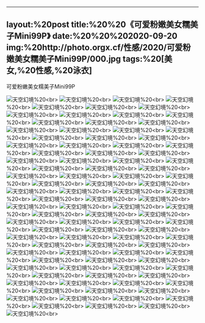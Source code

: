 ﻿---
layout:%20post
title:%20%20《可爱粉嫩美女糯美子Mini99P》
date:%20%20%202020-09-20
img:%20http://photo.orgx.cf/性感/2020/可爱粉嫩美女糯美子Mini99P/000.jpg
tags:%20[美女,%20性感,%20泳衣]
---

可爱粉嫩美女糯美子Mini99P



![天空幻境](http://photo.orgx.cf/性感/2020/可爱粉嫩美女糯美子Mini99P/001.jpg%20''天空幻境'')%20<br>
![天空幻境](http://photo.orgx.cf/性感/2020/可爱粉嫩美女糯美子Mini99P/002.jpg%20''天空幻境'')%20<br>
![天空幻境](http://photo.orgx.cf/性感/2020/可爱粉嫩美女糯美子Mini99P/003.jpg%20''天空幻境'')%20<br>
![天空幻境](http://photo.orgx.cf/性感/2020/可爱粉嫩美女糯美子Mini99P/004.jpg%20''天空幻境'')%20<br>
![天空幻境](http://photo.orgx.cf/性感/2020/可爱粉嫩美女糯美子Mini99P/005.jpg%20''天空幻境'')%20<br>
![天空幻境](http://photo.orgx.cf/性感/2020/可爱粉嫩美女糯美子Mini99P/006.jpg%20''天空幻境'')%20<br>
![天空幻境](http://photo.orgx.cf/性感/2020/可爱粉嫩美女糯美子Mini99P/007.jpg%20''天空幻境'')%20<br>
![天空幻境](http://photo.orgx.cf/性感/2020/可爱粉嫩美女糯美子Mini99P/008.jpg%20''天空幻境'')%20<br>
![天空幻境](http://photo.orgx.cf/性感/2020/可爱粉嫩美女糯美子Mini99P/009.jpg%20''天空幻境'')%20<br>
![天空幻境](http://photo.orgx.cf/性感/2020/可爱粉嫩美女糯美子Mini99P/010.jpg%20''天空幻境'')%20<br>
![天空幻境](http://photo.orgx.cf/性感/2020/可爱粉嫩美女糯美子Mini99P/011.jpg%20''天空幻境'')%20<br>
![天空幻境](http://photo.orgx.cf/性感/2020/可爱粉嫩美女糯美子Mini99P/012.jpg%20''天空幻境'')%20<br>
![天空幻境](http://photo.orgx.cf/性感/2020/可爱粉嫩美女糯美子Mini99P/013.jpg%20''天空幻境'')%20<br>
![天空幻境](http://photo.orgx.cf/性感/2020/可爱粉嫩美女糯美子Mini99P/014.jpg%20''天空幻境'')%20<br>
![天空幻境](http://photo.orgx.cf/性感/2020/可爱粉嫩美女糯美子Mini99P/015.jpg%20''天空幻境'')%20<br>
![天空幻境](http://photo.orgx.cf/性感/2020/可爱粉嫩美女糯美子Mini99P/016.jpg%20''天空幻境'')%20<br>
![天空幻境](http://photo.orgx.cf/性感/2020/可爱粉嫩美女糯美子Mini99P/017.jpg%20''天空幻境'')%20<br>
![天空幻境](http://photo.orgx.cf/性感/2020/可爱粉嫩美女糯美子Mini99P/018.jpg%20''天空幻境'')%20<br>
![天空幻境](http://photo.orgx.cf/性感/2020/可爱粉嫩美女糯美子Mini99P/019.jpg%20''天空幻境'')%20<br>
![天空幻境](http://photo.orgx.cf/性感/2020/可爱粉嫩美女糯美子Mini99P/020.jpg%20''天空幻境'')%20<br>
![天空幻境](http://photo.orgx.cf/性感/2020/可爱粉嫩美女糯美子Mini99P/021.jpg%20''天空幻境'')%20<br>
![天空幻境](http://photo.orgx.cf/性感/2020/可爱粉嫩美女糯美子Mini99P/022.jpg%20''天空幻境'')%20<br>
![天空幻境](http://photo.orgx.cf/性感/2020/可爱粉嫩美女糯美子Mini99P/023.jpg%20''天空幻境'')%20<br>
![天空幻境](http://photo.orgx.cf/性感/2020/可爱粉嫩美女糯美子Mini99P/024.jpg%20''天空幻境'')%20<br>
![天空幻境](http://photo.orgx.cf/性感/2020/可爱粉嫩美女糯美子Mini99P/025.jpg%20''天空幻境'')%20<br>
![天空幻境](http://photo.orgx.cf/性感/2020/可爱粉嫩美女糯美子Mini99P/026.jpg%20''天空幻境'')%20<br>
![天空幻境](http://photo.orgx.cf/性感/2020/可爱粉嫩美女糯美子Mini99P/027.jpg%20''天空幻境'')%20<br>
![天空幻境](http://photo.orgx.cf/性感/2020/可爱粉嫩美女糯美子Mini99P/028.jpg%20''天空幻境'')%20<br>
![天空幻境](http://photo.orgx.cf/性感/2020/可爱粉嫩美女糯美子Mini99P/029.jpg%20''天空幻境'')%20<br>
![天空幻境](http://photo.orgx.cf/性感/2020/可爱粉嫩美女糯美子Mini99P/030.jpg%20''天空幻境'')%20<br>
![天空幻境](http://photo.orgx.cf/性感/2020/可爱粉嫩美女糯美子Mini99P/031.jpg%20''天空幻境'')%20<br>
![天空幻境](http://photo.orgx.cf/性感/2020/可爱粉嫩美女糯美子Mini99P/032.jpg%20''天空幻境'')%20<br>
![天空幻境](http://photo.orgx.cf/性感/2020/可爱粉嫩美女糯美子Mini99P/033.jpg%20''天空幻境'')%20<br>
![天空幻境](http://photo.orgx.cf/性感/2020/可爱粉嫩美女糯美子Mini99P/034.jpg%20''天空幻境'')%20<br>
![天空幻境](http://photo.orgx.cf/性感/2020/可爱粉嫩美女糯美子Mini99P/035.jpg%20''天空幻境'')%20<br>
![天空幻境](http://photo.orgx.cf/性感/2020/可爱粉嫩美女糯美子Mini99P/036.jpg%20''天空幻境'')%20<br>
![天空幻境](http://photo.orgx.cf/性感/2020/可爱粉嫩美女糯美子Mini99P/037.jpg%20''天空幻境'')%20<br>
![天空幻境](http://photo.orgx.cf/性感/2020/可爱粉嫩美女糯美子Mini99P/038.jpg%20''天空幻境'')%20<br>
![天空幻境](http://photo.orgx.cf/性感/2020/可爱粉嫩美女糯美子Mini99P/039.jpg%20''天空幻境'')%20<br>
![天空幻境](http://photo.orgx.cf/性感/2020/可爱粉嫩美女糯美子Mini99P/040.jpg%20''天空幻境'')%20<br>
![天空幻境](http://photo.orgx.cf/性感/2020/可爱粉嫩美女糯美子Mini99P/041.jpg%20''天空幻境'')%20<br>
![天空幻境](http://photo.orgx.cf/性感/2020/可爱粉嫩美女糯美子Mini99P/042.jpg%20''天空幻境'')%20<br>
![天空幻境](http://photo.orgx.cf/性感/2020/可爱粉嫩美女糯美子Mini99P/043.jpg%20''天空幻境'')%20<br>
![天空幻境](http://photo.orgx.cf/性感/2020/可爱粉嫩美女糯美子Mini99P/044.jpg%20''天空幻境'')%20<br>
![天空幻境](http://photo.orgx.cf/性感/2020/可爱粉嫩美女糯美子Mini99P/045.jpg%20''天空幻境'')%20<br>
![天空幻境](http://photo.orgx.cf/性感/2020/可爱粉嫩美女糯美子Mini99P/046.jpg%20''天空幻境'')%20<br>
![天空幻境](http://photo.orgx.cf/性感/2020/可爱粉嫩美女糯美子Mini99P/047.jpg%20''天空幻境'')%20<br>
![天空幻境](http://photo.orgx.cf/性感/2020/可爱粉嫩美女糯美子Mini99P/048.jpg%20''天空幻境'')%20<br>
![天空幻境](http://photo.orgx.cf/性感/2020/可爱粉嫩美女糯美子Mini99P/049.jpg%20''天空幻境'')%20<br>
![天空幻境](http://photo.orgx.cf/性感/2020/可爱粉嫩美女糯美子Mini99P/050.jpg%20''天空幻境'')%20<br>
![天空幻境](http://photo.orgx.cf/性感/2020/可爱粉嫩美女糯美子Mini99P/051.jpg%20''天空幻境'')%20<br>
![天空幻境](http://photo.orgx.cf/性感/2020/可爱粉嫩美女糯美子Mini99P/052.jpg%20''天空幻境'')%20<br>
![天空幻境](http://photo.orgx.cf/性感/2020/可爱粉嫩美女糯美子Mini99P/053.jpg%20''天空幻境'')%20<br>
![天空幻境](http://photo.orgx.cf/性感/2020/可爱粉嫩美女糯美子Mini99P/054.jpg%20''天空幻境'')%20<br>
![天空幻境](http://photo.orgx.cf/性感/2020/可爱粉嫩美女糯美子Mini99P/055.jpg%20''天空幻境'')%20<br>
![天空幻境](http://photo.orgx.cf/性感/2020/可爱粉嫩美女糯美子Mini99P/056.jpg%20''天空幻境'')%20<br>
![天空幻境](http://photo.orgx.cf/性感/2020/可爱粉嫩美女糯美子Mini99P/057.jpg%20''天空幻境'')%20<br>
![天空幻境](http://photo.orgx.cf/性感/2020/可爱粉嫩美女糯美子Mini99P/058.jpg%20''天空幻境'')%20<br>
![天空幻境](http://photo.orgx.cf/性感/2020/可爱粉嫩美女糯美子Mini99P/059.jpg%20''天空幻境'')%20<br>
![天空幻境](http://photo.orgx.cf/性感/2020/可爱粉嫩美女糯美子Mini99P/060.jpg%20''天空幻境'')%20<br>
![天空幻境](http://photo.orgx.cf/性感/2020/可爱粉嫩美女糯美子Mini99P/061.jpg%20''天空幻境'')%20<br>
![天空幻境](http://photo.orgx.cf/性感/2020/可爱粉嫩美女糯美子Mini99P/062.jpg%20''天空幻境'')%20<br>
![天空幻境](http://photo.orgx.cf/性感/2020/可爱粉嫩美女糯美子Mini99P/063.jpg%20''天空幻境'')%20<br>
![天空幻境](http://photo.orgx.cf/性感/2020/可爱粉嫩美女糯美子Mini99P/064.jpg%20''天空幻境'')%20<br>
![天空幻境](http://photo.orgx.cf/性感/2020/可爱粉嫩美女糯美子Mini99P/065.jpg%20''天空幻境'')%20<br>
![天空幻境](http://photo.orgx.cf/性感/2020/可爱粉嫩美女糯美子Mini99P/066.jpg%20''天空幻境'')%20<br>
![天空幻境](http://photo.orgx.cf/性感/2020/可爱粉嫩美女糯美子Mini99P/067.jpg%20''天空幻境'')%20<br>
![天空幻境](http://photo.orgx.cf/性感/2020/可爱粉嫩美女糯美子Mini99P/068.jpg%20''天空幻境'')%20<br>
![天空幻境](http://photo.orgx.cf/性感/2020/可爱粉嫩美女糯美子Mini99P/069.jpg%20''天空幻境'')%20<br>
![天空幻境](http://photo.orgx.cf/性感/2020/可爱粉嫩美女糯美子Mini99P/070.jpg%20''天空幻境'')%20<br>
![天空幻境](http://photo.orgx.cf/性感/2020/可爱粉嫩美女糯美子Mini99P/071.jpg%20''天空幻境'')%20<br>
![天空幻境](http://photo.orgx.cf/性感/2020/可爱粉嫩美女糯美子Mini99P/072.jpg%20''天空幻境'')%20<br>
![天空幻境](http://photo.orgx.cf/性感/2020/可爱粉嫩美女糯美子Mini99P/073.jpg%20''天空幻境'')%20<br>
![天空幻境](http://photo.orgx.cf/性感/2020/可爱粉嫩美女糯美子Mini99P/074.jpg%20''天空幻境'')%20<br>
![天空幻境](http://photo.orgx.cf/性感/2020/可爱粉嫩美女糯美子Mini99P/075.jpg%20''天空幻境'')%20<br>
![天空幻境](http://photo.orgx.cf/性感/2020/可爱粉嫩美女糯美子Mini99P/076.jpg%20''天空幻境'')%20<br>
![天空幻境](http://photo.orgx.cf/性感/2020/可爱粉嫩美女糯美子Mini99P/077.jpg%20''天空幻境'')%20<br>
![天空幻境](http://photo.orgx.cf/性感/2020/可爱粉嫩美女糯美子Mini99P/078.jpg%20''天空幻境'')%20<br>
![天空幻境](http://photo.orgx.cf/性感/2020/可爱粉嫩美女糯美子Mini99P/079.jpg%20''天空幻境'')%20<br>
![天空幻境](http://photo.orgx.cf/性感/2020/可爱粉嫩美女糯美子Mini99P/080.jpg%20''天空幻境'')%20<br>
![天空幻境](http://photo.orgx.cf/性感/2020/可爱粉嫩美女糯美子Mini99P/081.jpg%20''天空幻境'')%20<br>
![天空幻境](http://photo.orgx.cf/性感/2020/可爱粉嫩美女糯美子Mini99P/082.jpg%20''天空幻境'')%20<br>
![天空幻境](http://photo.orgx.cf/性感/2020/可爱粉嫩美女糯美子Mini99P/083.jpg%20''天空幻境'')%20<br>
![天空幻境](http://photo.orgx.cf/性感/2020/可爱粉嫩美女糯美子Mini99P/084.jpg%20''天空幻境'')%20<br>
![天空幻境](http://photo.orgx.cf/性感/2020/可爱粉嫩美女糯美子Mini99P/085.jpg%20''天空幻境'')%20<br>
![天空幻境](http://photo.orgx.cf/性感/2020/可爱粉嫩美女糯美子Mini99P/086.jpg%20''天空幻境'')%20<br>
![天空幻境](http://photo.orgx.cf/性感/2020/可爱粉嫩美女糯美子Mini99P/087.jpg%20''天空幻境'')%20<br>
![天空幻境](http://photo.orgx.cf/性感/2020/可爱粉嫩美女糯美子Mini99P/088.jpg%20''天空幻境'')%20<br>
![天空幻境](http://photo.orgx.cf/性感/2020/可爱粉嫩美女糯美子Mini99P/089.jpg%20''天空幻境'')%20<br>
![天空幻境](http://photo.orgx.cf/性感/2020/可爱粉嫩美女糯美子Mini99P/090.jpg%20''天空幻境'')%20<br>
![天空幻境](http://photo.orgx.cf/性感/2020/可爱粉嫩美女糯美子Mini99P/091.jpg%20''天空幻境'')%20<br>
![天空幻境](http://photo.orgx.cf/性感/2020/可爱粉嫩美女糯美子Mini99P/092.jpg%20''天空幻境'')%20<br>
![天空幻境](http://photo.orgx.cf/性感/2020/可爱粉嫩美女糯美子Mini99P/093.jpg%20''天空幻境'')%20<br>
![天空幻境](http://photo.orgx.cf/性感/2020/可爱粉嫩美女糯美子Mini99P/094.jpg%20''天空幻境'')%20<br>
![天空幻境](http://photo.orgx.cf/性感/2020/可爱粉嫩美女糯美子Mini99P/095.jpg%20''天空幻境'')%20<br>
![天空幻境](http://photo.orgx.cf/性感/2020/可爱粉嫩美女糯美子Mini99P/096.jpg%20''天空幻境'')%20<br>
![天空幻境](http://photo.orgx.cf/性感/2020/可爱粉嫩美女糯美子Mini99P/097.jpg%20''天空幻境'')%20<br>
![天空幻境](http://photo.orgx.cf/性感/2020/可爱粉嫩美女糯美子Mini99P/098.jpg%20''天空幻境'')%20<br>
![天空幻境](http://photo.orgx.cf/性感/2020/可爱粉嫩美女糯美子Mini99P/099.jpg%20''天空幻境'')%20<br>